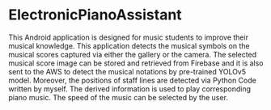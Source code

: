 # ElectronicPianoAssistant
This Android application is designed for music students to improve their musical knowledge. This application detects the musical symbols on the musical scores captured via either the gallery or the camera. The selected musical score image can be stored and retrieved from Firebase and it is also sent to the AWS to detect the musical notations by pre-trained YOLOv5 model. Moreover, the positions of staff lines are detected via Python Code written by myself. The derived information is used to play corresponding piano music. The speed of the music can be selected by the user.
